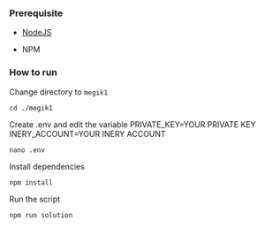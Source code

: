 ### Prerequisite

- [NodeJS](https://nodejs.org/en/)

- NPM



### How to run

Change directory to ```megik1```

```shell
cd ./megik1
```

Create .env and edit the variable
PRIVATE_KEY=YOUR PRIVATE KEY
INERY_ACCOUNT=YOUR INERY ACCOUNT

```shell
nano .env
```

Install dependencies

```shell
npm install
```

Run the script

```
npm run solution
```
